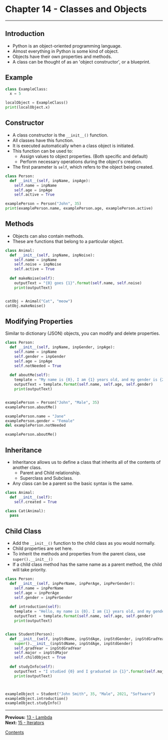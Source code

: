 # Chapter 14 - Classes and Objects

---

## Introduction
* Python is an object-oriented programming language.
* Almost everything in Python is some kind of object.
* Objects have their own properties and methods.
* A class can be thought of as an 'object constructor', or a blueprint.

## Example

```python
class ExampleClass:
  x = 5

localObject = ExampleClass()
print(localObject.x)
```

## Constructor
* A class constructor is the `__init__()` function.
* All classes have this function.
* It is executed automatically when a class object is initiated.
* This function can be used to:
	* Assign values to object properties. (Both specific and default)
	* Perform necessary operations during the object's creation.
* The first parameter is `self`, which refers to the object being created.

```python
class Person:
  def __init__(self, inpName, inpAge):
    self.name = inpName
    self.age = inpAge
    self.active = True

examplePerson = Person("John", 35)
print(examplePerson.name, examplePerson.age, examplePerson.active)
```

## Methods
* Objects can also contain methods.
* These are functions that belong to a particular object.

```python
class Animal:
  def __init__(self, inpName, inpNoise):
    self.name = inpName
    self.noise = inpNoise
    self.active = True
  
  def makeNoise(self):
    outputText = "{0} goes {1}".format(self.name, self.noise)
    print(outputText)


catObj = Animal("Cat", "meow")
catObj.makeNoise()
```

## Modifying Properties
Similar to dictionary (JSON) objects, you can modify and delete properties.

```python
class Person:
  def __init__(self, inpName, inpGender, inpAge):
    self.name = inpName
    self.gender = inpGender
    self.age = inpAge
    self.notNeeded = True
  
  def aboutMe(self):
    template = "My name is {0}, I am {1} years old, and my gender is {2}."
    outputText = template.format(self.name, self.age, self.gender)
    print(outputText)


examplePerson = Person("John", "Male", 35)
examplePerson.aboutMe()

examplePerson.name = "Jane"
examplePerson.gender = "Female"
del examplePerson.notNeeded

examplePerson.aboutMe()
```

## Inheritance
* Inheritance allows us to define a class that inherits all of the contents of another class.
	* Parent and Child relationship.
	* Superclass and Subclass.
* Any class can be a parent so the basic syntax is the same.

```python
class Animal:
  def __init__(self):
    self.created = True

class Cat(Animal):
  pass
```

## Child Class
* Add the `__init__()` function to the child class as you would normally.
* Child properties are set here.
* To inherit the methods and properties from the parent class, use `super().__init__()`
* If a child class method has the same name as a parent method, the child will take priority.

```python
class Person:
  def __init__(self, inpPerName, inpPerAge, inpPerGender):
    self.name = inpPerName
    self.age = inpPerAge
    self.gender = inpPerGender
  
  def introduction(self):
    template = "Hello, my name is {0}. I am {1} years old, and my gender is {2}. Nice to meet you."
    outputText = template.format(self.name, self.age, self.gender)
    print(outputText)


class Student(Person):
  def __init__(self, inpStdName, inpStdAge, inpStdGender, inpStdGradYear, inpStdMajor):
    super().__init__(inpStdName, inpStdAge, inpStdGender)
    self.gradYear = inpStdGradYear
    self.major = inpStdMajor
    self.childObject = True
  
  def studyInfo(self):
    outputText = "I studied {0} and I graduated in {1}".format(self.major, self.gradYear)
    print(outputText)



exampleObject = Student("John Smith", 35, "Male", 2021, "Software")
exampleObject.introduction()
exampleObject.studyInfo()
```

---

**Previous:** [13 - Lambda](./13-lambda.md)  
**Next:** [15 - Iterators](./15-iterators.md)

[Contents](./readme.md)